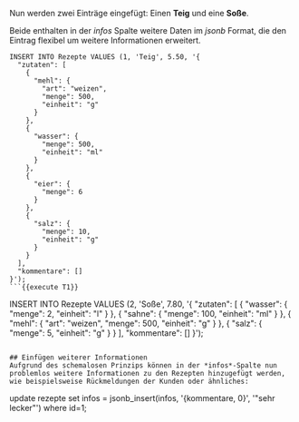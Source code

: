 Nun werden zwei Einträge eingefügt: Einen **Teig** und eine **Soße**.

Beide enthalten in der *infos* Spalte weitere Daten im *jsonb* Format, die den Eintrag flexibel um weitere Informationen erweitert.
```
INSERT INTO Rezepte VALUES (1, 'Teig', 5.50, '{
  "zutaten": [
    {
      "mehl": {
        "art": "weizen",
        "menge": 500,
        "einheit": "g"
      }
    },
    {
      "wasser": {
        "menge": 500,
        "einheit": "ml"
      }
    },
    {
      "eier": {
        "menge": 6
      }
    },
    {
      "salz": {
        "menge": 10,
        "einheit": "g"
      }
    }
  ],
  "kommentare": []
}'); 
```{{execute T1}}

```
INSERT INTO Rezepte VALUES (2, 'Soße', 7.80, '{
  "zutaten": [
    {
      "wasser": {
        "menge": 2,
        "einheit": "l"
      }
    },
    {
      "sahne": {
        "menge": 100,
        "einheit": "ml"
      }
    },
    {
      "mehl": {
        "art": "weizen",
        "menge": 500,
        "einheit": "g"
      }
    },
    {
      "salz": {
        "menge": 5,
        "einheit": "g"
      }
    }
  ],
  "kommentare": []
}'); 
```{{execute T1}}

## Einfügen weiterer Informationen
Aufgrund des schemalosen Prinzips können in der *infos*-Spalte nun problemlos weitere Informationen zu den Rezepten hinzugefügt werden, wie beispielsweise Rückmeldungen der Kunden oder ähnliches:
```
update rezepte 
set infos = jsonb_insert(infos, '{kommentare, 0}', '"sehr lecker"')
where id=1;
```{{execute T1}}
